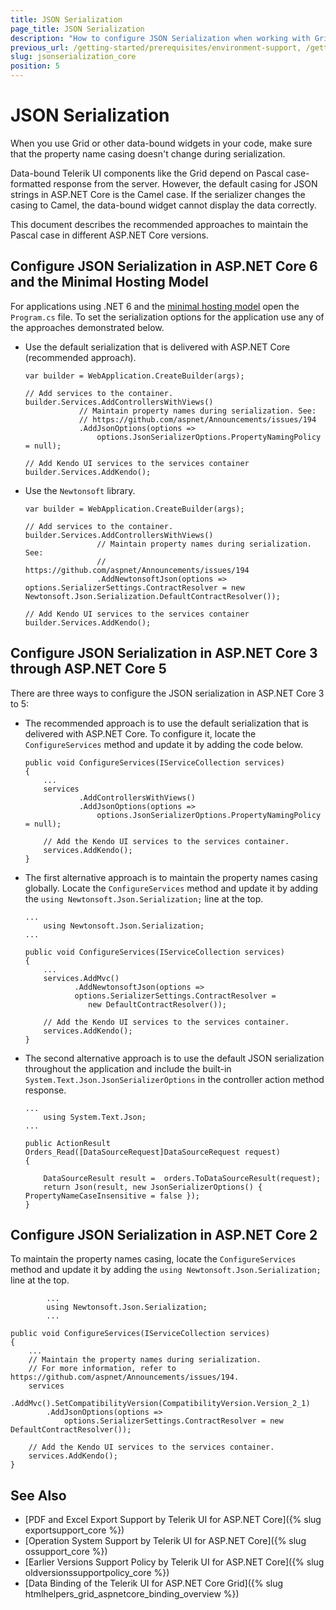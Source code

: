 ```yaml
---
title: JSON Serialization
page_title: JSON Serialization
description: "How to configure JSON Serialization when working with Grid and other data-bound widgets."
previous_url: /getting-started/prerequisites/environment-support, /getting-started/prerequisites/json-serialization, /compatibility/json-serialization
slug: jsonserialization_core
position: 5
---
```


# JSON Serialization

When you use Grid or other data-bound widgets in your code, make sure that the property name casing doesn't change during serialization.

Data-bound Telerik UI components like the Grid depend on Pascal case-formatted response from the server. However, the default casing for JSON strings in ASP.NET Core is the Camel case. If the serializer changes the casing to Camel, the data-bound widget cannot display the data correctly.

This document describes the recommended approaches to maintain the Pascal case in different ASP.NET Core versions.

## Configure JSON Serialization in ASP.NET Core 6 and the Minimal Hosting Model

For applications using .NET 6 and the [minimal hosting model](https://docs.microsoft.com/en-us/aspnet/core/migration/50-to-60?view=aspnetcore-6.0&tabs=visual-studio#new-hosting-model) open the `Program.cs` file. To set the serialization options for the application use any of the approaches demonstrated below.

* Use the default serialization that is delivered with ASP.NET Core (recommended approach).
	```
	var builder = WebApplication.CreateBuilder(args);

	// Add services to the container.
	builder.Services.AddControllersWithViews()
                // Maintain property names during serialization. See:
                // https://github.com/aspnet/Announcements/issues/194
                .AddJsonOptions(options =>
                    options.JsonSerializerOptions.PropertyNamingPolicy = null);
	
	// Add Kendo UI services to the services container
	builder.Services.AddKendo();
	```

* Use the `Newtonsoft` library.

	```
	var builder = WebApplication.CreateBuilder(args);

	// Add services to the container.
	builder.Services.AddControllersWithViews()
					// Maintain property names during serialization. See:
					// https://github.com/aspnet/Announcements/issues/194
					.AddNewtonsoftJson(options => options.SerializerSettings.ContractResolver = new Newtonsoft.Json.Serialization.DefaultContractResolver());
	
	// Add Kendo UI services to the services container
	builder.Services.AddKendo();
	```
## Configure JSON Serialization in ASP.NET Core 3 through ASP.NET Core 5

There are three ways to configure the JSON serialization in ASP.NET Core 3 to 5:

* The recommended approach is to use the default serialization that is delivered with ASP.NET Core. To configure it, locate the `ConfigureServices` method and update it by adding the code below.

	```
    public void ConfigureServices(IServiceCollection services)
	{
		...
		services
				.AddControllersWithViews()
				.AddJsonOptions(options => 
					options.JsonSerializerOptions.PropertyNamingPolicy = null);

		// Add the Kendo UI services to the services container.
		services.AddKendo();
	}
	```

* The first alternative approach is to maintain the property names casing globally. Locate the `ConfigureServices` method and update it by adding the `using Newtonsoft.Json.Serialization;` line at the top.

	```
	...
	  	using Newtonsoft.Json.Serialization;
	...

    public void ConfigureServices(IServiceCollection services)
	{
		...
		services.AddMvc()
		       .AddNewtonsoftJson(options =>
			   options.SerializerSettings.ContractResolver =
			      new DefaultContractResolver());
			      
		// Add the Kendo UI services to the services container.
		services.AddKendo();
	}
	```

* The second alternative approach is to use the default JSON serialization throughout the application and include the built-in `System.Text.Json.JsonSerializerOptions` in the controller action method response.

	```
	...
		using System.Text.Json;
	...

	public ActionResult Orders_Read([DataSourceRequest]DataSourceRequest request)
    {

        DataSourceResult result =  orders.ToDataSourceResult(request);
        return Json(result, new JsonSerializerOptions() { PropertyNameCaseInsensitive = false });
    }
	```

## Configure JSON Serialization in ASP.NET Core 2
 
To maintain the property names casing, locate the `ConfigureServices` method and update it by adding the `using Newtonsoft.Json.Serialization;` line at the top.

			...
			using Newtonsoft.Json.Serialization;
			...

    public void ConfigureServices(IServiceCollection services)
	{
		...
		// Maintain the property names during serialization.
		// For more information, refer to https://github.com/aspnet/Announcements/issues/194.
		services
			.AddMvc().SetCompatibilityVersion(CompatibilityVersion.Version_2_1)
			.AddJsonOptions(options =>
				options.SerializerSettings.ContractResolver = new DefaultContractResolver());

		// Add the Kendo UI services to the services container.
		services.AddKendo();
	}

## See Also

* [PDF and Excel Export Support by Telerik UI for ASP.NET Core]({% slug exportsupport_core %})
* [Operation System Support by Telerik UI for ASP.NET Core]({% slug ossupport_core %})
* [Earlier Versions Support Policy by Telerik UI for ASP.NET Core]({% slug oldversionssupportpolicy_core %})
* [Data Binding of the Telerik UI for ASP.NET Core Grid]({% slug htmlhelpers_grid_aspnetcore_binding_overview %})

